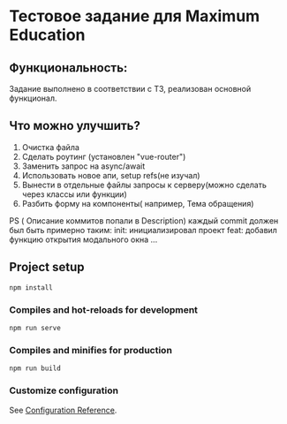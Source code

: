 # Тестовое задание для Maximum Education

## Функциональность:
Задание выполнено в соответствии с ТЗ, реализован основной функционал.

## Что можно улучшить?
1) Очистка файла
2) Сделать роутинг (установлен  "vue-router")
3) Заменить запрос на async/await
4) Использовать новое апи, setup refs(не изучал)
5) Вынести в отдельные файлы запросы к серверу(можно сделать через классы или функции)
6) Разбить форму на компоненты( например, Тема обращения)

PS ( Описание коммитов попали в Description) каждый commit должен был быть примерно таким: 
init: инициализировал проект
feat: добавил функцию открытия модального окна
...


## Project setup
```
npm install
```

### Compiles and hot-reloads for development
```
npm run serve
```

### Compiles and minifies for production
```
npm run build
```

### Customize configuration
See [Configuration Reference](https://cli.vuejs.org/config/).

